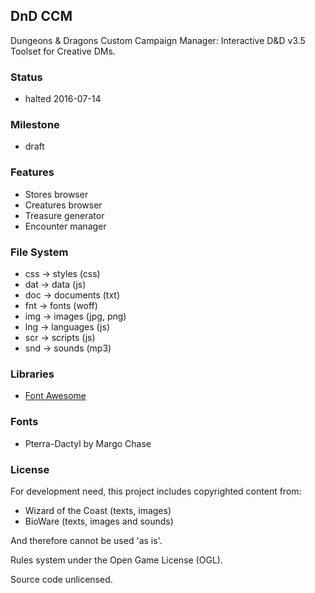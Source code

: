 ## DnD CCM

  Dungeons & Dragons Custom Campaign Manager: Interactive D&D v3.5 Toolset for Creative DMs.

### Status

  * halted 2016-07-14

### Milestone

  * draft

### Features

  * Stores browser
  * Creatures browser
  * Treasure generator
  * Encounter manager

### File System

  * css -> styles (css)
  * dat -> data (js)
  * doc -> documents (txt)
  * fnt -> fonts (woff)
  * img -> images (jpg, png)
  * lng -> languages (js)
  * scr -> scripts (js)
  * snd -> sounds (mp3)

### Libraries

  * [Font Awesome](https://fontawesome.com/)

### Fonts

  * Pterra-Dactyl by Margo Chase

### License

  For development need, this project includes copyrighted content from:

  * Wizard of the Coast (texts, images)
  * BioWare (texts, images and sounds)

  And therefore cannot be used 'as is'.

  Rules system under the Open Game License (OGL).

  Source code unlicensed.

